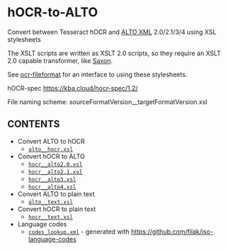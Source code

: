 # hOCR-to-ALTO
Convert between Tesseract hOCR and [ALTO XML](https://www.loc.gov/standards/alto/) 2.0/2.1/3/4 using XSL stylesheets

The XSLT scripts are written as XSLT 2.0 scripts, so they require an XSLT 2.0
capable transformer, like [Saxon](https://www.saxonica.com/download/java.xml).

See [ocr-fileformat](https://github.com/UB-Mannheim/ocr-fileformat) for an
interface to using these stylesheets.

hOCR-spec https://kba.cloud/hocr-spec/1.2/ 

File naming scheme:   sourceFormatVersion__targetFormatVersion.xsl

## CONTENTS

  * Convert ALTO to hOCR
    * [`alto__hocr.xsl`](./alto__hocr.xsl) 
  * Convert hOCR to ALTO
    * [`hocr__alto2.0.xsl`](./hocr__alto2.0.xsl) 
    * [`hocr__alto2.1.xsl`](./hocr__alto2.1.xsl)  
    * [`hocr__alto3.xsl`](./hocr__alto3.xsl)     
    * [`hocr__alto4.xsl`](./hocr__alto4.xsl)
  * Convert ALTO to plain text
    * [`alto__text.xsl`](./alto__text.xsl)
  * Convert hOCR to plain text
    * [`hocr__text.xsl`](./hocr__text.xsl)
  * Language codes
    * [`codes_lookup.xml`](./codes_lookup.xml) - generated with https://github.com/filak/iso-language-codes

